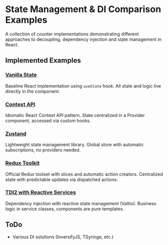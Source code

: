 # State Management & DI Comparison Examples

A collection of counter implementations demonstrating different approaches to decoupling, dependency injection and state management  in React.

## Implemented Examples

### [Vanilla State](./vanilla-state/)
Baseline React implementation using `useState` hook. All state and logic live directly in the component.

### [Context API](./vanilla-context/)
Idiomatic React Context API pattern. State centralized in a Provider component, accessed via custom hooks.

### [Zustand](./zustandjs/)
Lightweight state management library. Global store with automatic subscriptions, no providers needed.

### [Redux Toolkit](./redux-toolkit/)
Official Redux toolset with slices and automatic action creators. Centralized state with predictable updates via dispatched actions.

### [TDI2 with Reactive Services](./tdi2/)
Dependency injection with reactive state management (Valtio). Business logic in service classes, components are pure templates.

## ToDo

- Various DI solutions (InversifyJS, TSyringe, etc.)
